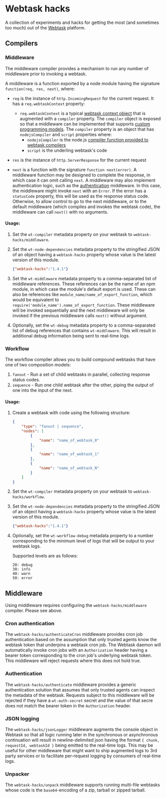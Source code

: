 # Webtask hacks

A collection of experiments and hacks for getting the most (and sometimes too much) out of the [Webtask](https://webtask.io) platform.

## Compilers

### Middleware

The middleware compiler provides a mechanism to run any number of middleware prior to invoking a webtask.

A middleware is a function exported by a node module having the signature `function(req, res, next)`, where:

- `req` is the instance of `http.IncomingRequest` for the current request. It has a `req.webtaskContext` property:
    - `req.webtaskContext` is a typical [webtask context object](https://webtask.io/docs/context) that is augmented with a `compiler` property. The `compiler` object is exposed so that a middleware can be implemented that supports [custom programming models](https://webtask.io/docs/webtask-compilers). The `compiler` property is an object that has `nodejsCompiler` and `script` properties where:
        - `nodejsCompiler` is the node.js [compiler function provided to webtask compilers](https://webtask.io/docs/webtask-compilers)
        - `script` is the underling webtask's code

- `res` is the instance of `http.ServerResponse` for the current request
- `next` is a function with the signature `function next(error)`. A middleware function may be designed to complete the response, in which case it can omit calling `next`. A middleware may also implement authentication logic, such as the [authentication]() middleware. In this case, the middleware might invoke `next` with an `Error`. If the error has a `statusCode` property, this will be used as the response status code. Otherwise, to allow control to go to the next middleware, or to the default middleware (which compiles and invokes the webtask code), the middleware can call `next()` with no arguments.

#### Usage:

1. Set the `wt-compiler` metadata property on your webtask to `webtask-hacks/middleware`.

2. Set the `wt-node-dependencies` metadata property to the stringified JSON of an object having a `webtask-hacks` property whose value is the latest version of this module.

    ```json
    {"webtask-hacks":"1.4.1"}
    ```

2. Set the `wt-middleware` metadata property to a comma-separated list of middleware references. These references can be the name of an npm module, in which case the module's default export is used. These can also be references like `module_name/name_of_export_function`, which would be equivalent to `require('module_name').name_of_export_function`. These middleware will be invoked sequentially and the next middleware will only be invoked if the previous middleware calls `next()` without argument.

3. Optionally, set the `wt-debug` metadata property to a comma-separated list of debug references that contains `wt-middleware`. This will result in additional debug information being sent to real-time logs.

### Workflow

The workflow compiler allows you to build compound webtasks that have one of two composition models:

1. `fanout` - Run a set of child webtasks in parallel, collecting response status codes.
2. `sequence` - Run one child webtask after the other, piping the output of one into the input of the next.

#### Usage:

1. Create a webtask with code using the following structure:

    ```json
    {
        "type": "fanout | sequence",
        "nodes": [
            {
                "name": "name_of_webtask_0"
            },
            {
                "name": "name_of_webtask_1"
            },
            {
                "name": "name_of_webtask_N"
            }
        ]
    }
    ```

2. Set the `wt-compiler` metadata property on your webtask to `webtask-hacks/workflow`.

3. Set the `wt-node-dependencies` metadata property to the stringified JSON of an object having a `webtask-hacks` property whose value is the latest version of this module.

    ```json
    {"webtask-hacks":"1.4.1"}
    ```

4. Optionally, set the `wt-workflow-debug` metadata property to a number corresponding to the minimum level of logs that will be output to your webtask logs.

    Supported levels are as follows:

    ```
    20: debug
    30: info
    40: warn
    50: error
    ```

## Middleware

Using middleware requires configuring the `webtask-hacks/middleware` compiler. Please see above.

### Cron authentication

The `webtask-hacks/authenticateCron` middleware provides cron job authentication based on the assumption that only trusted agents know the webtask token that underpins a webtask cron job. The Webtask daemon will automatically invoke cron jobs with an `Authorization` header having a bearer token corresponding to the cron job's underlying webtask token. This middleware will reject requests where this does not hold true.

### Authentication

The `webtask-hacks/authenticate` middleware provides a generic authentication solution that assumes that only trusted agents can inspect the metadata of the webtask. Requests subject to this middleware will be rejected if they have a `wt-auth-secret` secret and the value of that secre does not match the bearer token in the `Authorization` header.

### JSON logging

The `webtask-hacks/jsonLogger` middleware augments the console object in Webtask so that all logic running later in the synchronous or asynchronous continuation will result in newline-delimited json having the format `{ chunk, requestId, webtaskId }` being emitted to the real-time logs. This may be useful for other middleware that might want to ship augmented logs to 3rd party services or to facilitate per-request logging by consumers of real-time logs.

### Unpacker

The `webtask-hacks/unpack` middleware supports running multi-file webtasks whose code is the `base64`-encoding of a zip, tarball or zipped tarball.
